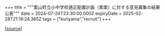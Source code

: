 +++
title = """栗山町立小中学校適正配置計画（素案）に対する意見募集の結果公表"""
date = 2024-07-24T23:30:00.000Z
expiryDate = 2025-02-28T21:19:24.365Z
tags = ["kuriyama","recruit"]
+++


[[source]](https://www.town.kuriyama.hokkaido.jp/site/mirai/27350.html)
